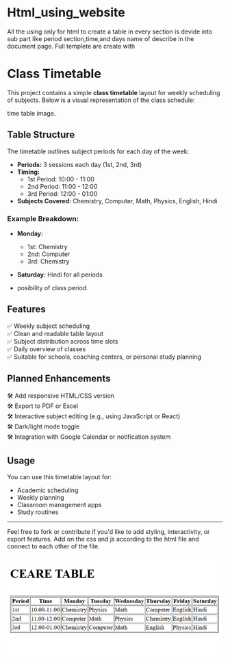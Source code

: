 # Html_using_website
All the using only for html to create a table in every section is 
devide into sub part like period section,time,and days name of describe 
in the document page.
Full templete are create with 
# Class Timetable

This project contains a simple **class timetable** layout for weekly scheduling of subjects. Below is a visual representation of the class schedule:

time table image.

## Table Structure

The timetable outlines subject periods for each day of the week:

- **Periods:** 3 sessions each day (1st, 2nd, 3rd)
- **Timing:** 
  - 1st Period: 10:00 - 11:00
  - 2nd Period: 11:00 - 12:00
  - 3rd Period: 12:00 - 01:00
- **Subjects Covered:** Chemistry, Computer, Math, Physics, English, Hindi

### Example Breakdown:
- **Monday:** 
  - 1st: Chemistry 
  - 2nd: Computer 
  - 3rd: Chemistry

- **Saturday:** Hindi for all periods
- posibility of class period.


## Features

✅ Weekly subject scheduling  
✅ Clean and readable table layout  
✅ Subject distribution across time slots  
✅ Daily overview of classes  
✅ Suitable for schools, coaching centers, or personal study planning 


## Planned Enhancements

🛠️ Add responsive HTML/CSS version  
🛠️ Export to PDF or Excel  
🛠️ Interactive subject editing (e.g., using JavaScript or React)  
🛠️ Dark/light mode toggle  
🛠️ Integration with Google Calendar or notification system 

## Usage

You can use this timetable layout for:
- Academic scheduling
- Weekly planning
- Classroom management apps
- Study routines

---

Feel free to fork or contribute if you'd like to add styling, interactivity, or export features.
Add on the css and js according to the html file and connect to each other of the file. 

 
![image alt](https://github.com/Amrenderkumar/html_using_website/blob/a3f05f066e54d6004533c2a491a18e2fdca9ea9b/Screenshot%20(84).png)
